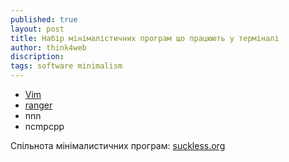 ```yaml
---
published: true
layout: post
title: Набір мінімалістичних програм що працюють у терміналі
author: think4web
discription:
tags: software minimalism
---
```


- [Vim](/tag/vim/)
- [ranger](/ranger/)
- nnn
- ncmpcpp

Спільнота мінімалистичних програм: [suckless.org](https://suckless.org/)

